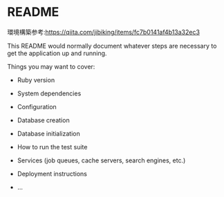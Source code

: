 # README
環境構築参考:https://qiita.com/jibiking/items/fc7b0141af4b13a32ec3

This README would normally document whatever steps are necessary to get the
application up and running.

Things you may want to cover:

* Ruby version

* System dependencies

* Configuration

* Database creation

* Database initialization

* How to run the test suite

* Services (job queues, cache servers, search engines, etc.)

* Deployment instructions

* ...

